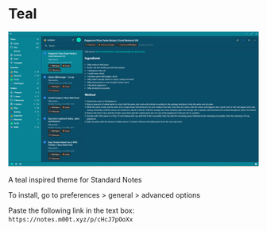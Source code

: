 # Teal
![preview](https://raw.githubusercontent.com/m00t316/teal/main/tealpreview.png?token=GHSAT0AAAAAACGGWHX7A3DMYMOO2JHSCPUCZG3K5RQ)

A teal inspired theme for Standard Notes

To install, go to preferences > general > advanced options

Paste the following link in the text box: `https://notes.m00t.xyz/p/cHcJ7pOoXx`

